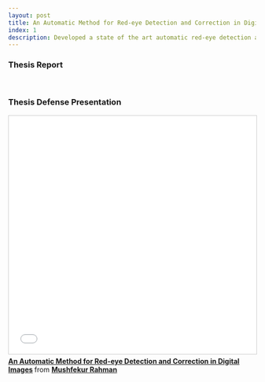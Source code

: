 ```yaml
---
layout: post
title: An Automatic Method for Red-eye Detection and Correction in Digital Images (Undergrad Thesis)
index: 1
description: Developed a state of the art automatic red-eye detection and correction system based on computer vision and pattern recognition algorithms. The system achieved 92% accuracy rate with very fast response.
---
```


### Thesis Report
<object data="/assets/pdf/RedEyeThesisReport.pdf" type="application/pdf" width="100%" height="800px">
</object>
<br>

### Thesis Defense Presentation
<iframe src="//www.slideshare.net/slideshow/embed_code/key/LAhtHBb7vUpNp" width="595" height="485" frameborder="0" marginwidth="0" marginheight="0" scrolling="no" style="border:1px solid #CCC; border-width:1px; margin-bottom:5px; max-width: 100%;" allowfullscreen> </iframe> <div style="margin-bottom:5px"> <strong> <a href="//www.slideshare.net/mushfekurrahman/an-automatic-method-for-redeye-detection-and-correction-in-digital-images" title="An Automatic Method for Red-eye Detection and Correction in Digital Images" target="_blank">An Automatic Method for Red-eye Detection and Correction in Digital Images</a> </strong> from <strong><a href="https://www.slideshare.net/mushfekurrahman" target="_blank">Mushfekur Rahman</a></strong> </div>
